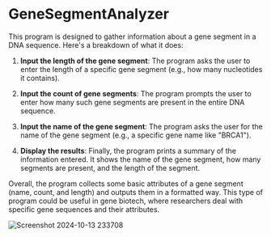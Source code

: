 # GeneSegmentAnalyzer

This program is designed to gather information about a gene segment in a DNA sequence. Here's a breakdown of what it does:

1. **Input the length of the gene segment**: The program asks the user to enter the length of a specific gene segment (e.g., how many nucleotides it contains).
   
2. **Input the count of gene segments**: The program prompts the user to enter how many such gene segments are present in the entire DNA sequence.

3. **Input the name of the gene segment**: The program asks the user for the name of the gene segment (e.g., a specific gene name like "BRCA1").

4. **Display the results**: Finally, the program prints a summary of the information entered. It shows the name of the gene segment, how many segments are present, and the length of the segment.

Overall, the program collects some basic attributes of a gene segment (name, count, and length) and outputs them in a formatted way. This type of program could be useful in gene biotech, where researchers deal with specific gene sequences and their attributes.

![Screenshot 2024-10-13 233708](https://github.com/user-attachments/assets/0a1cac68-ba9e-473f-b467-ab8326933396)
